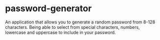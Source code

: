 # password-generator

An application that allows you to generate a random password from 8-128 characters. Being able to select from special characters, numbers, lowercase and uppercase to include in your password. 



